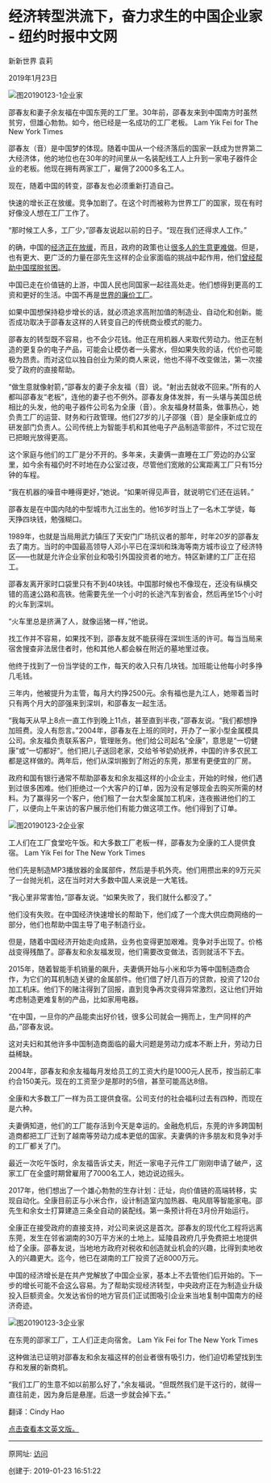 # 经济转型洪流下，奋力求生的中国企业家 - 纽约时报中文网

新新世界 袁莉

2019年1月23日

![图20190123-1企业家](图20190123-1企业家.jpg)

邵春友和妻子余友福在中国东莞的工厂里。30年前，邵春友来到中国南方时虽然贫穷，但雄心勃勃。如今，他已经是一名成功的工厂老板。 Lam Yik Fei for The New York Times

邵春友（音）是中国梦的体现。随着中国从一个经济落后的国家一跃成为世界第二大经济体，他的地位也在30年的时间里从一名装配线工人上升到一家电子器件企业的老板。他现在拥有两家工厂，雇佣了2000多名工人。

现在，随着中国的转变，邵春友也必须重新打造自己。

快速的增长正在放缓。竞争加剧了。在这个时而被称为世界工厂的国家，现在有时好像没人想在工厂工作了。

“那时候工人多，工厂少，”邵春友说起以前的日子。“现在我们还得求人工作。”

的确，中国的[经济正在放缓](https://www.nytimes.com/2019/01/20/business/china-economy-gdp-fourth-quarter.html)，而且，政府的政策也让[很多人的生意更难做](https://www.nytimes.com/2018/10/03/business/china-economy-private-enterprise.html)。但是，也有更大、更广泛的力量在邵先生这样的企业家面临的挑战中起作用，他们[曾经帮助中国摆脱贫困](https://www.nytimes.com/zh-hans/interactive/2018/11/25/world/asia/china-economy-strategy.html "Link: https://www.nytimes.com/zh-hans/interactive/2018/11/25/world/asia/china-economy-strategy.html")。

中国已走在价值链的上游，中国人民也同国家一起往高处走。他们想得到更高的工资和更好的生活。中国不再是[世界的廉价工厂](https://cn.nytimes.com/technology/20180705/made-in-china-2025-dongguan/)。

如果中国想保持稳步增长的话，就必须追求高附加值的制造业、自动化和创新。能否成功取决于邵春友这样的人转变自己的传统商业模式的能力。

邵春友的转型既不容易，也不会少花钱。他正在用机器人来取代劳动力。他正在制造的更复杂的电子产品，可能会让模仿者一头雾水，但如果失败的话，代价也可能极为昂贵。而对这位以独自创业为荣的商人来说，他也不得不改变做法，第一次接受了政府的直接帮助。

“做生意就像射箭，”邵春友的妻子余友福（音）说。“射出去就收不回来。”所有的人都叫邵春友“老板”，连他的妻子也不例外。邵春友身体发胖，有一头堪与美国总统相比的头发，他的电子器件公司名为全康（音）。余友福身材苗条，做事热心，她负责工厂的运营、财务和行政管理。他们27岁的儿子邵强（音）是全康新成立的研发部门负责人。公司传统上为智能手机和其他电子产品制造零部件，不过它现在已把眼光放得更高。

这个家庭与他们的工厂是分不开的。多年来，夫妻俩一直睡在工厂旁边的办公室里，如今余有福仍时不时地在办公室过夜，尽管他们宽敞的公寓距离工厂只有15分钟的车程。

“我在机器的噪音中睡得更好，”她说。“如果听得见声音，就说明它们还在运转。”

邵春友是在中国内陆的中型城市九江出生的。他16岁时当上了一名木工学徒，每天挣四块钱，勉强糊口。

1989年，也就是当局用武力镇压了天安门广场抗议者的那年，时年20岁的邵春友去了南方。当时的中国最高领导人邓小平已在深圳和珠海等南方城市设立了经济特区——也就是允许企业家创业和吸引外国投资者的地方。特区新建的工厂正在招工。

邵春友离开家时口袋里只有不到40块钱。中国那时候也不像现在，还没有纵横交错的高速公路和高铁。他需要先坐一个小时的长途汽车到省会，然后再坐15个小时的火车到深圳。

“火车里总是挤满了人，就像运猪一样，”他说。

找工作并不容易，如果找不到，邵春友就不能获得在深圳生活的许可。每当当局来宿舍搜查非法居住者时，他和其他人都会躲在附近的墓地里过夜。

他终于找到了一份当学徒的工作，每天的收入只有几块钱。加班能让他每小时多挣几毛钱。

三年内，他被提升为主管，每月大约挣2500元。余有福也是九江人，她带着当时只有两个月大的邵强来到深圳，和邵春友一起生活。

“我每天从早上8点一直工作到晚上11点，甚至直到半夜，”邵春友说。“我们都想挣加班费。没人有怨言。”2004年，邵春友在上班的同时，开办了一家小型金属模具公司。余友福负责联系客户，管理账务。他们给公司起名“全康”，意思是“一切健康”或“一切都好”。他们把儿子送回老家，交给爷爷奶奶抚养，中国的许多农民工都是这样做的。两年后，他们从深圳搬到了附近的东莞，那里有更便宜的厂房。

政府和国有银行通常不帮助邵春友和余友福这样的小企业主，开始的时候，他们遇到过很多困难。他们拒绝过一个大客户的订单，因为没有足够现金去购买所需的材料。为了赢得另一个客户，他们租了一台大型金属加工机床，连夜搬进他们的工厂，以便向上午来访的客户展示他们有能力做这项工作。他们得到了订单。

![图20190123-2企业家](图20190123-2企业家.jpg)

工人们在工厂食堂吃午饭。和大多数工厂老板一样，邵春友为全康的工人提供食宿。 Lam Yik Fei for The New York Times

他们先是制造MP3播放器的金属部件，然后是手机外壳。他们用攒出来的9万元买了一台抛光机，这在当时对大多数中国人来说是一大笔钱。

“我心里非常害怕，”邵春友说。“如果失败了，我们就什么都没了。”

他们没有失败。在中国经济快速增长的帮助下，他们成了一个庞大供应商网络的一部分，他们也帮助中国主导了电子制造行业。

但是，随着中国经济开始走向成熟，业务也变得更加艰难。竞争对手出现了。价格战变得残酷了。邵春友和余友福发现，他们需要改变做法，否则就活不下去。

2015年，随着智能手机销量的飙升，夫妻俩开始与小米和华为等中国制造商合作，为它们的耳机制造关键的金属部件。他们借了好几百万的贷款，投资了120台加工机床。他们下的赌注得到了回报，直到竞争再次变得异常激烈，这让他们开始考虑制造更难复制的产品，比如家用电器。

“在中国，一旦你的产品能卖出好价钱，很多公司就会一拥而上，生产同样的产品，”邵春友说。

这对夫妇和其他许多中国制造商面临的最大问题是劳动力成本不断上升，劳动力日益稀缺。

2004年，邵春友和余友福每月发给员工的工资大约是1000元人民币，按当前汇率约合150美元。现在的工资至少是那时的5倍，甚至可能高达8倍。

全康和大多数工厂一样为员工提供食宿。公司支付的社会福利过去有四种，而现在是六种。

夫妻俩知道，他们的工厂能存活到今天是幸运的。金融危机后，东莞的许多跨国制造商都把工厂迁到了越南等劳动力成本更低的国家。夫妻俩的许多朋友和竞争对手的工厂都关了门。

最近一次吃午饭时，余友福告诉丈夫，附近一家电子元件工厂刚刚申请了破产，这家工厂在全盛时期曾雇用了7000名工人，她边说边摇头。

2017年，他们想出了一个雄心勃勃的生存计划：迁址，向价值链的高端转移，实现自动化。全康目前正与小米合作，设计制造室内加热器、电风扇等智能家电。邵先生和余女士打算建造三条全自动的装配线。第一条预计将在3月份开始运行。

全康正在接受政府的直接支持，对公司来说这是首次。邵春友的现代化工程将远离东莞，发生在邻省湖南的30万平方米的土地上。延陵县政府几乎免费把土地提供给了全康。邵春友说，当地地方政府对税收和创造就业机会的兴趣，比得到卖地收入的兴趣更大。迄今，他已在湖南的工厂投资了近8000万元。

中国的经济增长是在共产党解放了中国企业家，基本上不去管他们后开始的。下一步的增长可能不会这么容易。为了帮助实现经济转型，中央政府正在为制造业升级投入巨额资金。欠发达省份的地方官员们正试图吸引企业来当地复制中国南方的经济奇迹。

![图20190123-3企业家](图20190123-3企业家.jpg)

在东莞的邵家工厂，工人们正走向宿舍。 Lam Yik Fei for The New York Times

这种做法已证明对邵春友和余友福这样的创业者很有吸引力，他们迫切希望找到生存和发展的新商机。

“我们工厂的生意不如以前那么好了，”余友福说。“但既然我们是干这行的，就得一直往前走，因为身后是悬崖。后退一步就会掉下去。”

翻译：Cindy Hao

[点击查看本文英文版。](https://www.nytimes.com/2019/01/21/technology/china-economy-manufacturing-labor-costs.html)

------

原网址: [访问](https://cn.nytimes.com/technology/20190123/china-economy-manufacturing-labor-costs/?utm_source=tw-nytimeschinese&utm_medium=social&utm_campaign=cur)

创建于: 2019-01-23 16:51:22